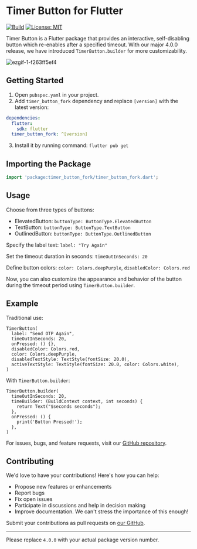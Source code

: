
# Timer Button for Flutter

[![Build](https://img.shields.io/badge/build-4.0.0-brightgreen)](https://github.com/chetanxpatil/timer_button_fork)
[![License: MIT](https://img.shields.io/badge/license-MIT-blue.svg)](https://opensource.org/licenses/MIT)

Timer Button is a Flutter package that provides an interactive, self-disabling button which re-enables after a specified timeout. With our major 4.0.0 release, we have introduced `TimerButton.builder` for more customizability.

![ezgif-1-f263ff5ef4](https://github.com/chetanxpatil/timer_button_fork/assets/71105582/8d7e4805-ca27-4d6c-859e-3ffe3c7d183c)

## Getting Started

1. Open `pubspec.yaml` in your project.
2. Add `timer_button_fork` dependency and replace `[version]` with the latest version:

```yaml
dependencies:
  flutter:
    sdk: flutter
  timer_button_fork: ^[version]
```
3. Install it by running command: `flutter pub get`

## Importing the Package

```dart
import 'package:timer_button_fork/timer_button_fork.dart';
```

## Usage

Choose from three types of buttons:

- ElevatedButton: `buttonType: ButtonType.ElevatedButton`
- TextButton: `buttonType: ButtonType.TextButton`
- OutlinedButton: `buttonType: ButtonType.OutlinedButton`

Specify the label text: `label: "Try Again"`

Set the timeout duration in seconds: `timeOutInSeconds: 20`

Define button colors: `color: Colors.deepPurple`, `disabledColor: Colors.red`

Now, you can also customize the appearance and behavior of the button during the timeout period using `TimerButton.builder`.

## Example

Traditional use:
```
TimerButton(
  label: "Send OTP Again",
  timeOutInSeconds: 20,
  onPressed: () {},
  disabledColor: Colors.red,
  color: Colors.deepPurple,
  disabledTextStyle: TextStyle(fontSize: 20.0),
  activeTextStyle: TextStyle(fontSize: 20.0, color: Colors.white),
)
```

With `TimerButton.builder`:

```
TimerButton.builder(
  timeOutInSeconds: 20,
  timeBuilder: (BuildContext context, int seconds) {
    return Text("$seconds seconds");
  },
  onPressed: () {
    print('Button Pressed!');
  },
)
```

For issues, bugs, and feature requests, visit our [GitHub repository](https://github.com/chetanxpatil/timer_button_fork).

## Contributing

We'd love to have your contributions! Here's how you can help:

- Propose new features or enhancements
- Report bugs
- Fix open issues
- Participate in discussions and help in decision making
- Improve documentation. We can't stress the importance of this enough!

Submit your contributions as pull requests on [our GitHub](https://github.com/chetanxpatil/timer_button_fork).

---

Please replace `4.0.0` with your actual package version number.
